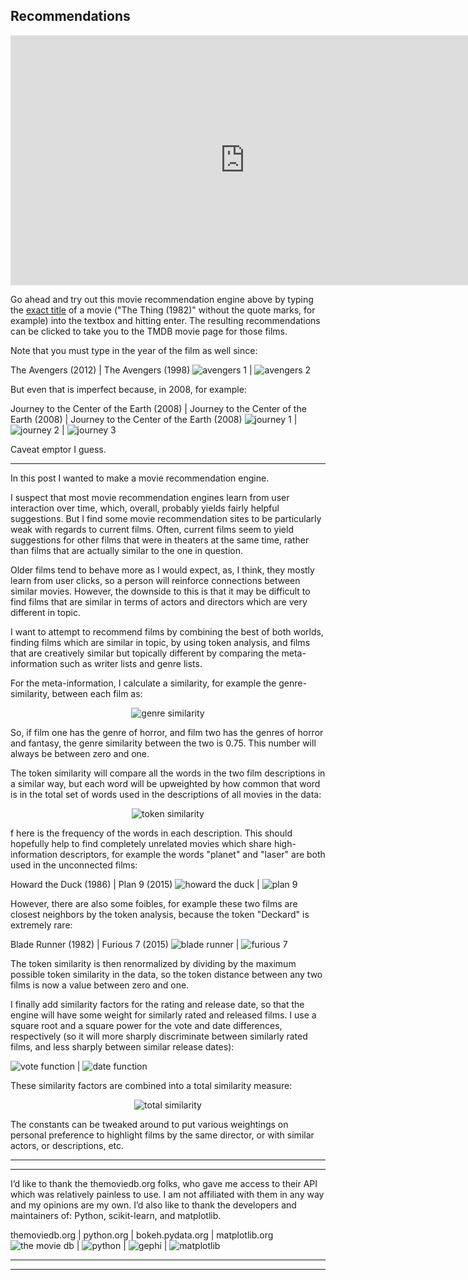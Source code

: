 Recommendations
---

<iframe src="https://poptcorn.github.io/assets/post4/recommend.html" width="750" height="400" align="center" frameBorder="0"></iframe>


Go ahead and try out this movie recommendation engine above by typing the [exact title](../assets/post4/title_list.txt) of a movie ("The Thing (1982)" without the quote marks, for example) into the textbox and hitting enter. The resulting recommendations can be clicked to take you to the TMDB movie page for those films.

Note that you must type in the year of the film as well since:

The Avengers (2012) | The Avengers (1998)
![avengers 1](../assets/post4/avengers1.jpg) | ![avengers 2](../assets/post4/avengers2.jpg)

But even that is imperfect because, in 2008, for example:

Journey to the Center of the Earth (2008) | Journey to the Center of the Earth (2008) | Journey to the Center of the Earth (2008)
![journey 1](../assets/post4/journey1.jpg) | ![journey 2](../assets/post4/journey2.png) | ![journey 3](../assets/post4/journey3.jpg)

Caveat emptor I guess.

---

In this post I wanted to make a movie recommendation engine.

I suspect that most movie recommendation engines learn from user interaction over time, which, overall, probably yields fairly helpful suggestions. But I find some movie recommendation sites to be particularly weak with regards to current films. Often, current films seem to yield suggestions for other films that were in theaters at the same time, rather than films that are actually similar to the one in question.

Older films tend to behave more as I would expect, as, I think, they mostly learn from user clicks, so a person will reinforce connections between similar movies. However, the downside to this is that it may be difficult to find films that are similar in terms of actors and directors which are very different in topic.

I want to attempt to recommend films by combining the best of both worlds, finding films which are similar in topic, by using token analysis, and films that are creatively similar but topically different by comparing the meta-information such as writer lists and genre lists.

For the meta-information, I calculate a similarity, for example the genre-similarity, between each film as:

<!-- ![genre similarity](../assets/post4/dgenres.png) -->

<p align="center">
  <img src="https://github.com/poptcorn/poptcorn.github.io/blob/master/assets/post4/dgenres.png?raw=true" alt="genre similarity"/>
</p>

So, if film one has the genre of horror, and film two has the genres of horror and fantasy, the genre similarity between the two is 0.75. This number will always be between zero and one.

The token similarity will compare all the words in the two film descriptions in a similar way, but each word will be upweighted by how common that word is in the total set of words used in the descriptions of all movies in the data:

<!-- ![token similarity](../assets/post4/dtoken.png) -->

<p align="center">
  <img src="https://github.com/poptcorn/poptcorn.github.io/blob/master/assets/post4/dtoken.png?raw=true" alt="token similarity"/>
</p>


f here is the frequency of the words in each description. This should hopefully help to find completely unrelated movies which share high-information descriptors, for example the words "planet" and "laser" are both used in the unconnected films:

Howard the Duck (1986) | Plan 9 (2015)
![howard the duck](../assets/post4/howardtheduck.jpg) | ![plan 9](../assets/post4/plan9.jpg)

However, there are also some foibles, for example these two films are closest neighbors by the token analysis, because the token "Deckard" is extremely rare:

Blade Runner (1982) | Furious 7 (2015)
![blade runner](../assets/post4/bladerunner.jpg) | ![furious 7](../assets/post4/furious7.jpg)

The token similarity is then renormalized by dividing by the maximum possible token similarity in the data, so the token distance between any two films is now a value between zero and one.

I finally add similarity factors for the rating and release date, so that the engine will have some weight for similarly rated and released films. I use a square root and a square power for the vote and date differences, respectively (so it will more sharply discriminate between similarly rated films, and less sharply between similar release dates):

![vote function](../assets/post4/vote_fn.png) | ![date function](../assets/post4/date_fn.png)

These similarity factors are combined into a total similarity measure:

<!-- ![total similarity](../assets/post4/dtotal.png) -->

<p align="center">
  <img src="https://github.com/poptcorn/poptcorn.github.io/blob/master/assets/post4/dtotal.png?raw=true" alt="total similarity"/>
</p>


The constants can be tweaked around to put various weightings on personal preference to highlight films by the same director, or with similar actors, or descriptions, etc.


---
---
I’d like to thank the themoviedb.org folks, who gave me access to their API which was relatively painless to use. I am not affiliated with them in any way and my opinions are my own. I’d also like to thank the developers and maintainers of: Python, scikit-learn, and matplotlib.

themoviedb.org | python.org | bokeh.pydata.org | matplotlib.org
![the movie db](../assets/credit/tmdb.png) | ![python](../assets/credit/python.png) | ![gephi](../assets/credit/bokeh.png) | ![matplotlib](../assets/credit/mpl.png)

---
---
